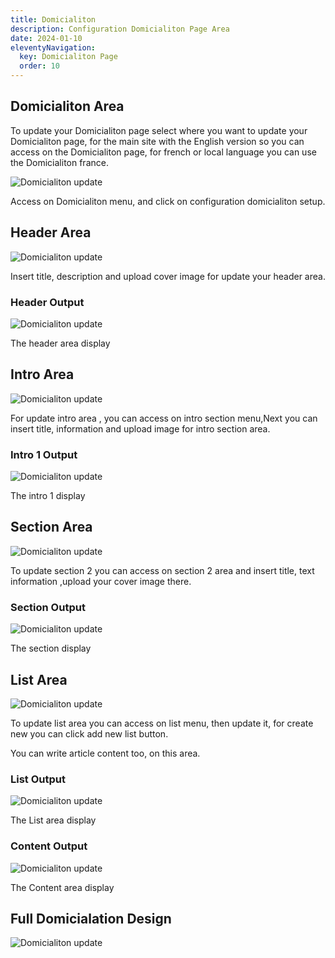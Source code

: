 ```yaml
---
title: Domicialiton
description: Configuration Domicialiton Page Area
date: 2024-01-10
eleventyNavigation:
  key: Domicialiton Page
  order: 10
---
```

## Domicialiton Area

To update your Domicialiton page select where you want to update your Domicialiton page, for the main site with the English version so you can access on the Domicialiton page, for french or local language you can use the Domicialiton france.

![Domicialiton update](./setup.png)

Access on Domicialiton menu, and click on configuration domicialiton setup.

## Header Area

![Domicialiton update](./headercms.png)

Insert title, description and upload cover image for update your header area.

### Header Output

![Domicialiton update](./header.png)

The header area display

## Intro Area

![Domicialiton update](./introcms.png)

For update intro area , you can access on intro section menu,Next you can insert title, information and upload image for intro section area.

### Intro 1 Output

![Domicialiton update](./intro.png)

The intro 1 display

## Section Area

![Domicialiton update](./sectioncms.png)

To update section 2 you can access on section 2 area and insert title, text information ,upload your cover image there.

### Section Output

![Domicialiton update](./intro2.png)

The section display

## List Area

![Domicialiton update](./listcms.png)

To update list area you can access on list menu, then update it, for create new you can click add new list button.

You can write article content too, on this area.

### List Output

![Domicialiton update](./list.png)

The List area display

### Content Output

![Domicialiton update](./content.png)

The Content area display

## Full Domicialation Design

![Domicialiton update](./domiciliation.png)
